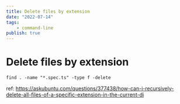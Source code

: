 ```yaml
---
title: Delete files by extension
date: "2022-07-14"
tags:
    - command-line
publish: true
---
```

# Delete files by extension

```
find . -name "*.spec.ts" -type f -delete
```
ref: https://askubuntu.com/questions/377438/how-can-i-recursively-delete-all-files-of-a-specific-extension-in-the-current-di 